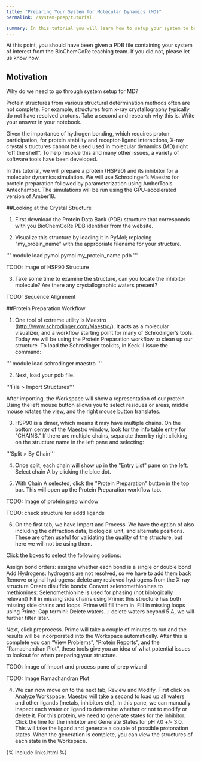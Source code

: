 ```yaml
---
title: "Preparing Your System for Molecular Dynamics (MD)"
permalink: /system-prep/tutorial

summary: In this tutorial you will learn how to setup your system to begin running molecular dynamics in Amber. As a part of this tutorial you will be introduced to the use of Schrödinger's Maestro software for protein preparation followed by parameterization using AmberTools Antechamber.
---
```





At this point, you should
have been given a PDB file containing your system of interest from the
BioChemCoRe teaching team. If you did not, please let us know now.

## Motivation

Why do we need to go through system setup for MD?

Protein structures from various structural determination methods often are not
complete. For example, structures from x-ray crystallography typically do not
have resolved protons. Take a second and research why this is. Write your
answer in your notebook.

Given the importance of hydrogen bonding, which requires proton participation,
for protein stability and receptor-ligand interactions, X-ray crystal s
tructures cannot be used used in molecular dynamics (MD) right “off the
shelf”. To help resolve this and many other issues, a variety of software
tools have been developed.

In this tutorial, we will prepare a protein (HSP90) and its inhibitor for a molecular dynamics simulation. 
We will use Schrodinger’s Maestro for protein preparation followed by parameterization using AmberTools Antechamber.
The simulations will be run using the GPU-accelerated version of Amber18.

##Looking at the Crystal Structure


1. First download the Protein Data Bank (PDB) structure that corresponds with you 
BioChemCoRe PDB identifier from the website.

2. Visualize this structure by loading it in PyMol; replacing "my_proein_name" 
with the appropriate filename for your structure.

'''
module load pymol
pymol my_protein_name.pdb
'''

TODO: image of HSP90 Structure

3. Take some time to examine the structure, can you locate the inhibitor molecule? 
Are there any crystallographic waters present?


TODO: Sequence Alignment


##Protein Preparation Workflow
1. One tool of extreme utility is Maestro (http://www.schrodinger.com/Maestro/). It acts as a molecular visualizer, and a workflow starting point for many of Schrodinger’s tools. Today we will be using the Protein Preparation workflow to clean up our structure. To load the Schrodinger toolkits, in Keck II issue the command:

'''
module load schrodinger
maestro
'''

2. Next, load your pdb file. 

'''File > Import Structures'''

After importing, the Workspace will show a representation of our protein. Using the left mouse button allows you to select residues or areas, middle mouse rotates the view, and the right mouse button translates. 

3. HSP90 is a dimer, which means it may have multiple chains.
On the bottom center of the Maestro window, look for the info table entry for "CHAINS." If there are multiple chains, separate them by right clicking on the structure name in the left pane and selecting: 

'''Split > By Chain'''

4. Once split, each chain will show up in the "Entry List" pane on the left. Select chain A by clicking the blue dot.

5. With Chain A selected, click the "Protein Preparation" button in the top bar. This will open up the Protein Preparation workflow tab.

 

TODO: Image of protein prep window

TODO: check structure for addtl ligands


6. On the first tab, we have Import and Process. We have the option of also including the diffraction data, biological unit, and alternate positions. These are often useful for validating the quality of the structure, but here we will not be using them. 

Click the boxes to select the following options:

Assign bond orders:	assigns whether each bond is a single or double bond
Add Hydrogens: 	hydrogens are not resolved, so we have to add them back
Remove original hydrogens: delete any resloved hydrogens from the X-ray structure
Create disulfide bonds: 
Convert selenomethionines to methionines: Selenomethionine is used for phasing (not biologically relevant) 
Fill in missing side chains using Prime:		this structure has both missing side chains and loops. Prime will fill them in.
Fill in missing loops using Prime:
Cap termini:
Delete waters...:		delete waters beyond 5 A, we will further filter later.


Next, click preprocess. Prime will take a couple of minutes to run and the results will be incorporated into the Workspace automatically. After this is complete you can “View Problems”, “Protein Reports”, and the “Ramachandran Plot”, these tools give you an idea of what potential issues to lookout for when preparing your structure.

TODO: Image of Import and process pane of prep wizard

TODO: Image Ramachandran Plot


4. We can now move on to the next tab, Review and Modify. First click on Analyze Workspace, Maestro will take a second to load up all waters and other ligands (metals, inhibitors etc). In this pane, we can manually inspect each water or ligand to determine whether or not to modify or delete it. For this protein, we need to generate states for the inhibitor. Click the line for the inhibitor and Generate States for pH 7.0 +/- 3.0. This will take the ligand and generate a couple of possible protonation states. When the generation is complete, you can view the structures of each state in the Workspace. 






























{% include links.html %}